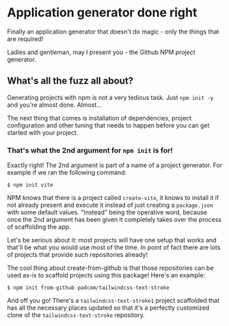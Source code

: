 # Application generator done right

Finally an application generator that doesn't do magic - only the things that are required!

Ladies and gentleman, may I present you - the Github NPM project generator.

## What's all the fuzz all about?

Generating projects with npm is not a very tedious task. Just `npm init -y` and you're almost done. Almost...

The next thing that comes is installation of dependencies, project configuration and other tuning that needs to happen before you can get started with your project.

### That's what the 2nd argument for `npm init` is for!

Exactly right! The 2nd argument is part of a name of a project generator. For example if we ran the following command:

```terminal
$ npm init vite
```

NPM knows that there is a project called `create-vite`, it knows to install it if not already present and execute it instead of just creating a `package.json` with some default values. "Instead" being the operative word, because once the 2nd argument has been given it completely takes over the process of scaffolding the app.

Let's be serious about it: most projects will have one setup that works and that'll be what you would use most of the time. In point of fact there are lots of projects that provide such repositories already!

The cool thing about create-from-github is that those repositories can be used as-is to scaffold projects using this package! Here's an example:

```terminal
$ npm init from-github padcom/tailwindcss-text-stroke
```

And off you go! There's a `tailwindcss-text-stroke1` project scaffolded that has all the necessary places updated so that it's a perfectly customized clone of the `tailwindcss-text-stroke` repository.
